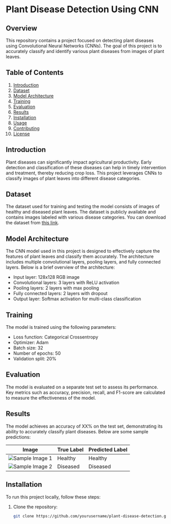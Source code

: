# Plant Disease Detection Using CNN

## Overview
This repository contains a project focused on detecting plant diseases using Convolutional Neural Networks (CNNs). The goal of this project is to accurately classify and identify various plant diseases from images of plant leaves.

## Table of Contents
1. [Introduction](#introduction)
2. [Dataset](#dataset)
3. [Model Architecture](#model-architecture)
4. [Training](#training)
5. [Evaluation](#evaluation)
6. [Results](#results)
7. [Installation](#installation)
8. [Usage](#usage)
9. [Contributing](#contributing)
10. [License](#license)

## Introduction
Plant diseases can significantly impact agricultural productivity. Early detection and classification of these diseases can help in timely intervention and treatment, thereby reducing crop loss. This project leverages CNNs to classify images of plant leaves into different disease categories.

## Dataset
The dataset used for training and testing the model consists of images of healthy and diseased plant leaves. The dataset is publicly available and contains images labeled with various disease categories. You can download the dataset from [this link](#).

## Model Architecture
The CNN model used in this project is designed to effectively capture the features of plant leaves and classify them accurately. The architecture includes multiple convolutional layers, pooling layers, and fully connected layers. Below is a brief overview of the architecture:
- Input layer: 128x128 RGB image
- Convolutional layers: 3 layers with ReLU activation
- Pooling layers: 2 layers with max pooling
- Fully connected layers: 2 layers with dropout
- Output layer: Softmax activation for multi-class classification

## Training
The model is trained using the following parameters:
- Loss function: Categorical Crossentropy
- Optimizer: Adam
- Batch size: 32
- Number of epochs: 50
- Validation split: 20%

## Evaluation
The model is evaluated on a separate test set to assess its performance. Key metrics such as accuracy, precision, recall, and F1-score are calculated to measure the effectiveness of the model.

## Results
The model achieves an accuracy of XX% on the test set, demonstrating its ability to accurately classify plant diseases. Below are some sample predictions:

| Image | True Label | Predicted Label |
|-------|------------|-----------------|
| ![Sample Image 1](#) | Healthy | Healthy |
| ![Sample Image 2](#) | Diseased | Diseased |

## Installation
To run this project locally, follow these steps:
1. Clone the repository:
   ```bash
   git clone https://github.com/yourusername/plant-disease-detection.git
